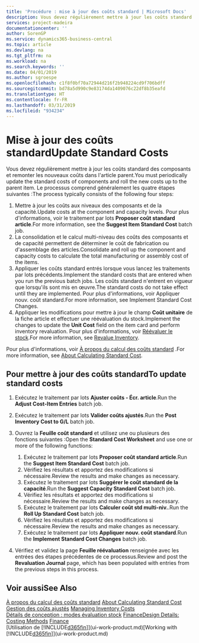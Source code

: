 ```yaml
---
title: 'Procédure : mise à jour des coûts standard | Microsoft Docs'
description: Vous devez régulièrement mettre à jour les coûts standard des composants et remonter les nouveaux coûts dans l'article parent.
services: project-madeira
documentationcenter: ''
author: SorenGP
ms.service: dynamics365-business-central
ms.topic: article
ms.devlang: na
ms.tgt_pltfrm: na
ms.workload: na
ms.search.keywords: ''
ms.date: 04/01/2019
ms.author: sgroespe
ms.openlocfilehash: c1f8f0bf70a72944d216f2b948224cd9f706bdff
ms.sourcegitcommit: bd78a5d990c9e83174da1409076c22df8b35eafd
ms.translationtype: HT
ms.contentlocale: fr-FR
ms.lasthandoff: 03/31/2019
ms.locfileid: "934234"
---
```

# <a name="update-standard-costs"></a><span data-ttu-id="55412-103">Mise à jour des coûts standard</span><span class="sxs-lookup"><span data-stu-id="55412-103">Update Standard Costs</span></span>
<span data-ttu-id="55412-104">Vous devez régulièrement mettre à jour les coûts standard des composants et remonter les nouveaux coûts dans l'article parent.</span><span class="sxs-lookup"><span data-stu-id="55412-104">You must periodically update the standard costs of components and roll the new costs up to the parent item.</span></span> <span data-ttu-id="55412-105">Le processus comprend généralement les quatre étapes suivantes :</span><span class="sxs-lookup"><span data-stu-id="55412-105">The process typically consists of the following four steps:</span></span>  

1.  <span data-ttu-id="55412-106">Mettre à jour les coûts aux niveaux des composants et de la capacité.</span><span class="sxs-lookup"><span data-stu-id="55412-106">Update costs at the component and capacity levels.</span></span> <span data-ttu-id="55412-107">Pour plus d'informations, voir le traitement par lots **Proposer coût standard article**.</span><span class="sxs-lookup"><span data-stu-id="55412-107">For more information, see the **Suggest Item Standard Cost** batch job.</span></span>  
2.  <span data-ttu-id="55412-108">La consolidation et le calcul multi-niveau des coûts des composants et de capacité permettent de déterminer le coût de fabrication ou d'assemblage des articles.</span><span class="sxs-lookup"><span data-stu-id="55412-108">Consolidate and roll up the component and capacity costs to calculate the total manufacturing or assembly cost of the items.</span></span>  
3.  <span data-ttu-id="55412-109">Appliquer les coûts standard entrés lorsque vous lancez les traitements par lots précédents.</span><span class="sxs-lookup"><span data-stu-id="55412-109">Implement the standard costs that are entered when you run the previous batch jobs.</span></span> <span data-ttu-id="55412-110">Les coûts standard n'entrent en vigueur que lorsqu'ils sont mis en œuvre.</span><span class="sxs-lookup"><span data-stu-id="55412-110">The standard costs do not take effect until they are implemented.</span></span> <span data-ttu-id="55412-111">Pour plus d'informations, voir Appliquer nouv. coût standard.</span><span class="sxs-lookup"><span data-stu-id="55412-111">For more information, see Implement Standard Cost Changes.</span></span>  
4.  <span data-ttu-id="55412-112">Appliquer les modifications pour mettre à jour le champ **Coût unitaire** de la fiche article et effectuer une réévaluation du stock.</span><span class="sxs-lookup"><span data-stu-id="55412-112">Implement the changes to update the **Unit Cost** field on the item card and perform inventory revaluation.</span></span> <span data-ttu-id="55412-113">Pour plus d'informations, voir [Réévaluer le stock](inventory-how-revalue-inventory.md).</span><span class="sxs-lookup"><span data-stu-id="55412-113">For more information, see [Revalue Inventory](inventory-how-revalue-inventory.md).</span></span>  

<span data-ttu-id="55412-114">Pour plus d'informations, voir [À propos du calcul des coûts standard](finance-about-calculating-standard-cost.md) .</span><span class="sxs-lookup"><span data-stu-id="55412-114">For more information, see [About Calculating Standard Cost](finance-about-calculating-standard-cost.md).</span></span>  
## <a name="to-update-standard-costs"></a><span data-ttu-id="55412-115">Pour mettre à jour des coûts standard</span><span class="sxs-lookup"><span data-stu-id="55412-115">To update standard costs</span></span>  
1.  <span data-ttu-id="55412-116">Exécutez le traitement par lots **Ajuster coûts - Écr. article**.</span><span class="sxs-lookup"><span data-stu-id="55412-116">Run the **Adjust Cost-Item Entries** batch job.</span></span>  
2.  <span data-ttu-id="55412-117">Exécutez le traitement par lots **Valider coûts ajustés**.</span><span class="sxs-lookup"><span data-stu-id="55412-117">Run the **Post Inventory Cost to G/L** batch job.</span></span>  
3.  <span data-ttu-id="55412-118">Ouvrez la **Feuille coût standard** et utilisez une ou plusieurs des fonctions suivantes :</span><span class="sxs-lookup"><span data-stu-id="55412-118">Open the **Standard Cost Worksheet** and use one or more of the following functions:</span></span>  

    1.  <span data-ttu-id="55412-119">Exécutez le traitement par lots **Proposer coût standard article**.</span><span class="sxs-lookup"><span data-stu-id="55412-119">Run the **Suggest Item Standard Cost** batch job.</span></span>  
    2.  <span data-ttu-id="55412-120">Vérifiez les résultats et apportez des modifications si nécessaire.</span><span class="sxs-lookup"><span data-stu-id="55412-120">Review the results and make changes as necessary.</span></span>  
    3.  <span data-ttu-id="55412-121">Exécutez le traitement par lots **Suggérer le coût standard de la capacité**.</span><span class="sxs-lookup"><span data-stu-id="55412-121">Run the **Suggest Capacity Standard Cost** batch job.</span></span>  
    4.  <span data-ttu-id="55412-122">Vérifiez les résultats et apportez des modifications si nécessaire.</span><span class="sxs-lookup"><span data-stu-id="55412-122">Review the results and make changes as necessary.</span></span>
    5. <span data-ttu-id="55412-123">Exécutez le traitement par lots **Calculer coût std multi-niv.**.</span><span class="sxs-lookup"><span data-stu-id="55412-123">Run the **Roll Up Standard Cost** batch job.</span></span>
    6.  <span data-ttu-id="55412-124">Vérifiez les résultats et apportez des modifications si nécessaire.</span><span class="sxs-lookup"><span data-stu-id="55412-124">Review the results and make changes as necessary.</span></span>
    7.  <span data-ttu-id="55412-125">Exécutez le traitement par lots **Appliquer nouv. coût standard**.</span><span class="sxs-lookup"><span data-stu-id="55412-125">Run the **Implement Standard Cost Changes** batch job.</span></span>  
4.  <span data-ttu-id="55412-126">Vérifiez et validez la page **Feuille réévaluation** renseignée avec les entrées des étapes précédentes de ce processus.</span><span class="sxs-lookup"><span data-stu-id="55412-126">Review and post the **Revaluation Journal** page, which has been populated with entries from the previous steps in this process.</span></span>  

## <a name="see-also"></a><span data-ttu-id="55412-127">Voir aussi</span><span class="sxs-lookup"><span data-stu-id="55412-127">See Also</span></span>  
 <span data-ttu-id="55412-128">[À propos du calcul des coûts standard](finance-about-calculating-standard-cost.md) </span><span class="sxs-lookup"><span data-stu-id="55412-128">[About Calculating Standard Cost](finance-about-calculating-standard-cost.md) </span></span>  
 <span data-ttu-id="55412-129">[Gestion des coûts ajustés](finance-manage-inventory-costs.md) </span><span class="sxs-lookup"><span data-stu-id="55412-129">[Managing Inventory Costs](finance-manage-inventory-costs.md) </span></span>  
 <span data-ttu-id="55412-130">[Détails de conception : modes évaluation stock](design-details-costing-methods.md) [Finance](finance.md)</span><span class="sxs-lookup"><span data-stu-id="55412-130">[Design Details: Costing Methods](design-details-costing-methods.md) [Finance](finance.md)</span></span>  
 <span data-ttu-id="55412-131">[Utilisation de [!INCLUDE[d365fin](includes/d365fin_md.md)]](ui-work-product.md)</span><span class="sxs-lookup"><span data-stu-id="55412-131">[Working with [!INCLUDE[d365fin](includes/d365fin_md.md)]](ui-work-product.md)</span></span>  
